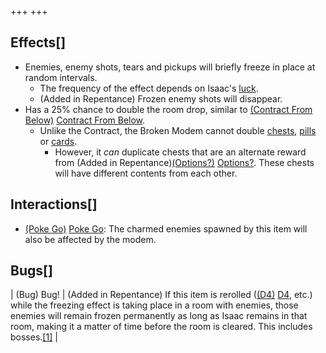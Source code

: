 +++
+++

Effects[]
---------


* Enemies, enemy shots, tears and pickups will briefly freeze in place at random intervals.
	+ The frequency of the effect depends on Isaac's [luck](/wiki/Luck "Luck").
	+ (Added in Repentance) Frozen enemy shots will disappear.
* Has a 25% chance to double the room drop, similar to [(Contract From Below)](/wiki/Contract_From_Below "Contract From Below") [Contract From Below](/wiki/Contract_From_Below "Contract From Below").
	+ Unlike the Contract, the Broken Modem cannot double [chests](/wiki/Chest "Chest"), [pills](/wiki/Pill "Pill") or [cards](/wiki/Card "Card").
		- However, it *can* duplicate chests that are an alternate reward from (Added in Repentance)[(Options?)](/wiki/Options%3F "Options?") [Options?](/wiki/Options%3F "Options?"). These chests will have different contents from each other.


Interactions[]
--------------


* [(Poke Go)](/wiki/Poke_Go "Poke Go") [Poke Go](/wiki/Poke_Go "Poke Go"): The charmed enemies spawned by this item will also be affected by the modem.


Bugs[]
------




| (Bug) Bug!
 | (Added in Repentance) If this item is rerolled ([(D4)](/wiki/D4 "D4") [D4](/wiki/D4 "D4"), etc.) while the freezing effect is taking place in a room with enemies, those enemies will remain frozen permanently as long as Isaac remains in that room, making it a matter of time before the room is cleared. This includes bosses.[[1]](#cite_note-1) |


